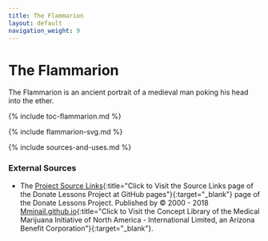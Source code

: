 ```yaml
---
title: The Flammarion
layout: default
navigation_weight: 9
---
```

# The Flammarion

The Flammarion is an ancient portrait of a medieval man poking his head into the ether.

{% include toc-flammarion.md %}

{% include flammarion-svg.md %}

{% include sources-and-uses.md %}

### External Sources

- The [Project Source Links](https://mminail.github.io/Donate/Source-Donate-Links.htm){:title="Click to Visit the Source Links page of the Donate Lessons Project at GitHub pages"}{:target="_blank"} page of the Donate Lessons Project. Published by © 2000 - 2018 [Mminail.github.io](https://mminail.github.io/){:title="Click to Visit the Concept Library of the Medical Marijuana Initiative of North America - International Limited, an Arizona Benefit Corporation"}{:target="_blank"}.
